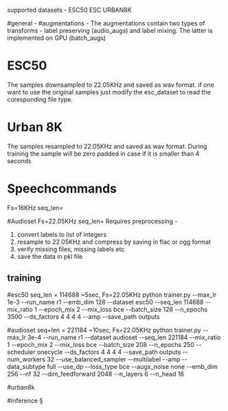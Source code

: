 supported datasets -
ESC50
ESC
URBAN8K

#general -
#augmentations -
The augmentations contain two types of transforms - label preserving (audio_augs) and label mixing. The latter is implemented on GPU (batch_augs)

# ESC50
The samples downsampled to 22.05KHz and saved as wav format. if one want to use the original samples just modify the esc_dataset to read the coresponding file type.

# Urban 8K
The samples resampled to 22.05KHz and saved as wav format. During training the sample will be zero padded in case if it is smaller than 4 seconds

# Speechcommands
Fs=16KHz
seq_len=

#Audioset
Fs=22.05KHz
seq_len=
Requires preprocessing -
1. convert labels to list of integers
2. resample to 22.05KHz and compress by saving in flac or ogg format
3. verify missing files, missing labels etc
4. save the data in pkl file

## training
#esc50
seq_len = 114688 ~5sec, Fs=22.05KHz
python trainer.py --max_lr 1e-3 --run_name r1 --emb_dim 128  --dataset esc50 --seq_len 114688  --mix_ratio 1 --epoch_mix 2 --mix_loss bce --batch_size 128 --n_epochs 3500 --ds_factors 4 4 4 4 --amp --save_path outputs

#audioset
seq+len = 221184 ~10sec, Fs=22.05KHz
python trainer.py --max_lr 3e-4 --run_name r1 --dataset audioset --seq_len 221184 --mix_ratio 1 --epoch_mix 2 --mix_loss bce --batch_size 208 --n_epochs 250 --scheduler onecycle --ds_factors 4 4 4 4 --save_path outputs --num_workers 32 --use_balanced_sampler --multilabel --amp --data_subtype full --use_dp --loss_type bce --augs_noise none --emb_dim 256 --nf 32 --dim_feedforward 2048 --n_layers 6 --n_head 16

#urban8k

#inference
§
